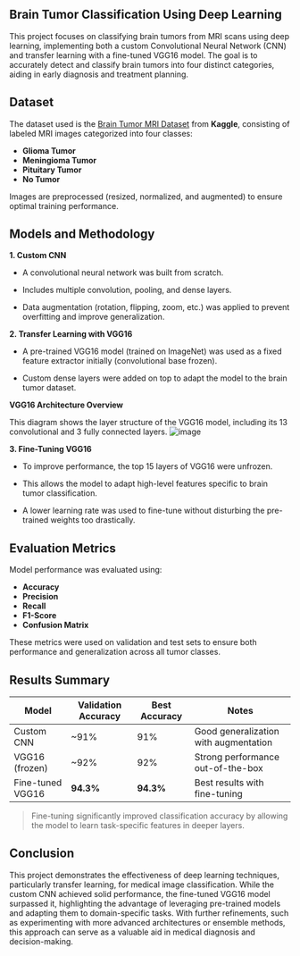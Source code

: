 ## Brain Tumor Classification Using Deep Learning
This project focuses on classifying brain tumors from MRI scans using deep learning, implementing both a custom Convolutional Neural Network (CNN) and transfer learning with a fine-tuned VGG16 model. The goal is to accurately detect and classify brain tumors into four distinct categories, aiding in early diagnosis and treatment planning.

## Dataset


The dataset used is the [Brain Tumor MRI Dataset](https://www.kaggle.com/datasets/masoudnickparvar/brain-tumor-mri-dataset) from **Kaggle**, consisting of labeled MRI images categorized into four classes:

- **Glioma Tumor**
- **Meningioma Tumor**
- **Pituitary Tumor**
- **No Tumor**                      

Images are preprocessed (resized, normalized, and augmented) to ensure optimal training performance.

## Models and Methodology
**1. Custom CNN**
- A convolutional neural network was built from scratch.

- Includes multiple convolution, pooling, and dense layers.

- Data augmentation (rotation, flipping, zoom, etc.) was applied to prevent overfitting and improve generalization.

**2. Transfer Learning with VGG16**
- A pre-trained VGG16 model (trained on ImageNet) was used as a fixed feature extractor initially (convolutional base frozen).

- Custom dense layers were added on top to adapt the model to the brain tumor dataset.

**VGG16 Architecture Overview**

This diagram shows the layer structure of the VGG16 model, including its 13 convolutional and 3 fully connected layers.
![image](https://github.com/user-attachments/assets/fddc22cb-df95-4fce-a81c-2354bdbc64fd)


**3. Fine-Tuning VGG16**
- To improve performance, the top 15 layers of VGG16 were unfrozen.

- This allows the model to adapt high-level features specific to brain tumor classification.

- A lower learning rate was used to fine-tune without disturbing the pre-trained weights too drastically.

## Evaluation Metrics
Model performance was evaluated using:

- **Accuracy**
- **Precision**
- **Recall**
- **F1-Score**
- **Confusion Matrix**

These metrics were used on validation and test sets to ensure both performance and generalization across all tumor classes.

## Results Summary

| Model               | Validation Accuracy | Best Accuracy | Notes                                |
|--------------------|---------------------|---------------|--------------------------------------|
| Custom CNN          | ~91%                | 91%           | Good generalization with augmentation |
| VGG16 (frozen)      | ~92%                | 92%           | Strong performance out-of-the-box     |
| Fine-tuned VGG16    | **94.3%**           | **94.3%**     | Best results with fine-tuning         |

> Fine-tuning significantly improved classification accuracy by allowing the model to learn task-specific features in deeper layers.


## Conclusion
This project demonstrates the effectiveness of deep learning techniques, particularly transfer learning, for medical image classification. While the custom CNN achieved solid performance, the fine-tuned VGG16 model surpassed it, highlighting the advantage of leveraging pre-trained models and adapting them to domain-specific tasks. With further refinements, such as experimenting with more advanced architectures or ensemble methods, this approach can serve as a valuable aid in medical diagnosis and decision-making.


